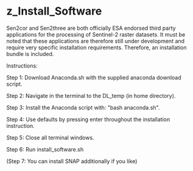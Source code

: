 # z_Install_Software
Sen2cor and Sen2three are both officially ESA endorsed third party applications for the processing of Sentinel-2 raster datasets. It must be noted that these applications are therefore still under development and require very specific installation requirements. Therefore, an installation bundle is included.


Instructions:

Step 1: Download Anaconda.sh with the supplied anaconda download script.

Step 2: Navigate in the terminal to the DL_temp (in home directory).

Step 3: Install the Anaconda script with: "bash anaconda.sh".

Step 4: Use defaults by pressing enter throughout the installation instruction.

Step 5: Close all terminal windows.

Step 6: Run install_software.sh

(Step 7: You can install SNAP additionally if you like)
